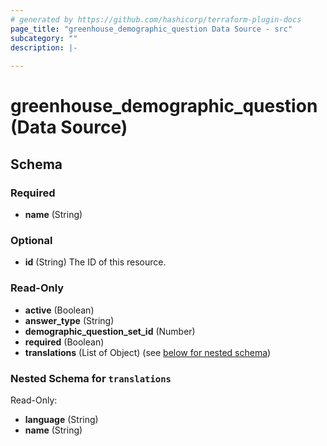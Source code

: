 ```yaml
---
# generated by https://github.com/hashicorp/terraform-plugin-docs
page_title: "greenhouse_demographic_question Data Source - src"
subcategory: ""
description: |-
  
---
```


# greenhouse_demographic_question (Data Source)





<!-- schema generated by tfplugindocs -->
## Schema

### Required

- **name** (String)

### Optional

- **id** (String) The ID of this resource.

### Read-Only

- **active** (Boolean)
- **answer_type** (String)
- **demographic_question_set_id** (Number)
- **required** (Boolean)
- **translations** (List of Object) (see [below for nested schema](#nestedatt--translations))

<a id="nestedatt--translations"></a>
### Nested Schema for `translations`

Read-Only:

- **language** (String)
- **name** (String)


